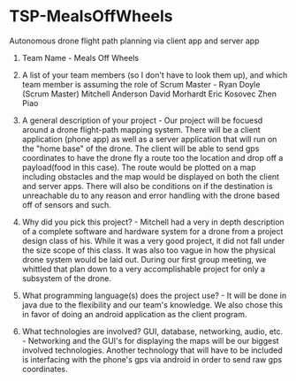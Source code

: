 # TSP-MealsOffWheels
Autonomous drone flight path planning via client app and server app

1. Team Name - 
   Meals Off Wheels

2. A list of your team members (so I don't have to look them up), and which team member is assuming the role of Scrum Master - 
   Ryan Doyle (Scrum Master)
   Mitchell Anderson
   David Morhardt
   Eric Kosovec
   Zhen Piao

3. A general description of your project - 
    Our project will be focuesd around a drone flight-path mapping system. There will be a client application (phone app) as well as a server application that will run on the "home base" of the drone.  The client will be able to send gps coordinates to have the drone fly a route too the location and drop off a payload(food in this case).  The route would be plotted on a map including obstacles and the map would be displayed on both the client and server apps. There will also be conditions on if the destination is unreachable du to any reason and error handling with the drone based off of sensors and such.  

4. Why did you pick this project? - 
    Mitchell had a very in depth description of a complete software and hardware system for a drone from a project design class of his.  While it was a very good project, it did not fall under the size scope of this class. It was also too vague in how the physical drone system would be laid out.  During our first group meeting, we whittled that plan down to a very accomplishable project for only a subsystem of the drone.

5. What programming language(s) does the project use? - 
    It will be done in java due to the flexibility and our team's knowledge.  We also chose this in favor of doing an android application as the client program.

6. What technologies are involved? GUI, database, networking, audio, etc. - 
    Networking and the GUI's for displaying the maps will be our biggest involved technologies.  Another technology that will have to be included is interfacing with the phone's gps via android in order to send raw gps coordinates.
